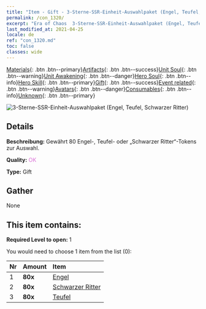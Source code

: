 ```yaml
---
title: "Item - Gift - 3-Sterne-SSR-Einheit-Auswahlpaket (Engel, Teufel, Schwarzer Ritter)"
permalink: /con_1320/
excerpt: "Era of Chaos  3-Sterne-SSR-Einheit-Auswahlpaket (Engel, Teufel, Schwarzer Ritter)"
last_modified_at: 2021-04-25
locale: de
ref: "con_1320.md"
toc: false
classes: wide
---
```

 [Materials](/ItemsDE/){: .btn .btn--primary}[Artifacts](/ItemsDE/Artifacts/){: .btn .btn--success}[Unit Soul](/ItemsDE/UnitSoul/){: .btn .btn--warning}[Unit Awakening](/ItemsDE/UnitAwakening/){: .btn .btn--danger}[Hero Soul](/ItemsDE/HeroSoul/){: .btn .btn--info}[Hero Skill](/ItemsDE/HeroSkill/){: .btn .btn--primary}[Gift](/ItemsDE/Gift/){: .btn .btn--success}[Event related](/ItemsDE/Events/){: .btn .btn--warning}[Avatars](/ItemsDE/Avatars/){: .btn .btn--danger}[Consumables](/ItemsDE/Consumables/){: .btn .btn--info}[Unknown](/ItemsDE/Unknown/){: .btn .btn--primary}

 ![3-Sterne-SSR-Einheit-Auswahlpaket (Engel, Teufel, Schwarzer Ritter)](/images/t/i_907374.png)

## Details
 **Beschreibung:** Gewährt 80 Engel-, Teufel- oder „Schwarzer Ritter“-Tokens zur Auswahl.

 **Quality:** <span style="color: #DA70D6">OK</span>

 **Type:** Gift

## Gather

  None

## This item contains:

 **Required Level to open:** 1

 You would need to choose 1 item from the list (0):

  | Nr | Amount |     Item    |
  |:---|:-------|:------------|
  | 1 |  **80x** | [Engel](/ItemsDE/unt_196/) |  | 
  | 2 |  **80x** | [Schwarzer Ritter](/ItemsDE/unt_213/) |  | 
  | 3 |  **80x** | [Teufel](/ItemsDE/unt_232/) |  | 
